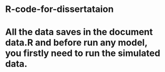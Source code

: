 # R-code-for-dissertataion
# All the data saves in the document data.R and before run any model, you firstly need to run the simulated data. 
